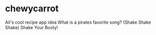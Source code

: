 # chewycarrot
Ali's cool recipe app idea
What is a pirates favorite song? 
(Shake Shake Shake) Shake Your Booty!
